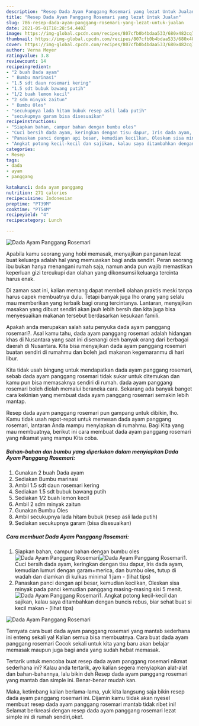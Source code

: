 ```yaml
---
description: "Resep Dada Ayam Panggang Rosemari yang lezat Untuk Jualan"
title: "Resep Dada Ayam Panggang Rosemari yang lezat Untuk Jualan"
slug: 786-resep-dada-ayam-panggang-rosemari-yang-lezat-untuk-jualan
date: 2021-05-01T18:28:54.440Z
image: https://img-global.cpcdn.com/recipes/807cfb0b4bdaa533/680x482cq70/dada-ayam-panggang-rosemari-foto-resep-utama.jpg
thumbnail: https://img-global.cpcdn.com/recipes/807cfb0b4bdaa533/680x482cq70/dada-ayam-panggang-rosemari-foto-resep-utama.jpg
cover: https://img-global.cpcdn.com/recipes/807cfb0b4bdaa533/680x482cq70/dada-ayam-panggang-rosemari-foto-resep-utama.jpg
author: Verna Meyer
ratingvalue: 3.8
reviewcount: 14
recipeingredient:
- "2 buah Dada ayam"
- " Bumbu marinasi"
- "1.5 sdt daun rosemari kering"
- "1.5 sdt bubuk bawang putih"
- "1/2 buah lemon kecil"
- "2 sdm minyak zaitun"
- " Bumbu Oles"
- "secukupnya lada hitam bubuk resep asli lada putih"
- "secukupnya garam bisa disesuaikan"
recipeinstructions:
- "Siapkan bahan, campur bahan dengan bumbu oles"
- "Cuci bersih dada ayam, keringkan dengan tisu dapur, Iris dada ayam, kemudian lumuri dengan garam+merica, dan bumbu oles, tutup di wadah dan diamkan di kulkas minimal 1 jam           (lihat tips)"
- "Panaskan panci dengan api besar, kemudian kecilkan, Oleskan sisa minyak pada panci kemudian panggang masing-masing sisi 5 menit."
- "Angkat potong kecil-kecil dan sajikan, kalau saya ditambahkan dengan buncis rebus, biar sehat buat si kecil makan           (lihat tips)"
categories:
- Resep
tags:
- dada
- ayam
- panggang

katakunci: dada ayam panggang 
nutrition: 271 calories
recipecuisine: Indonesian
preptime: "PT39M"
cooktime: "PT54M"
recipeyield: "4"
recipecategory: Lunch

---
```



![Dada Ayam Panggang Rosemari](https://img-global.cpcdn.com/recipes/807cfb0b4bdaa533/680x482cq70/dada-ayam-panggang-rosemari-foto-resep-utama.jpg)

Apabila kamu seorang yang hobi memasak, menyajikan panganan lezat buat keluarga adalah hal yang memuaskan bagi anda sendiri. Peran seorang ibu bukan hanya menangani rumah saja, namun anda pun wajib memastikan keperluan gizi tercukupi dan olahan yang dikonsumsi keluarga tercinta harus enak.

Di zaman  saat ini, kalian memang dapat membeli olahan praktis meski tanpa harus capek membuatnya dulu. Tetapi banyak juga lho orang yang selalu mau memberikan yang terbaik bagi orang tercintanya. Lantaran, menyajikan masakan yang dibuat sendiri akan jauh lebih bersih dan kita juga bisa menyesuaikan makanan tersebut berdasarkan kesukaan famili. 



Apakah anda merupakan salah satu penyuka dada ayam panggang rosemari?. Asal kamu tahu, dada ayam panggang rosemari adalah hidangan khas di Nusantara yang saat ini disenangi oleh banyak orang dari berbagai daerah di Nusantara. Kita bisa menyajikan dada ayam panggang rosemari buatan sendiri di rumahmu dan boleh jadi makanan kegemaranmu di hari libur.

Kita tidak usah bingung untuk mendapatkan dada ayam panggang rosemari, sebab dada ayam panggang rosemari tidak sukar untuk ditemukan dan kamu pun bisa memasaknya sendiri di rumah. dada ayam panggang rosemari boleh diolah memalui beraneka cara. Sekarang ada banyak banget cara kekinian yang membuat dada ayam panggang rosemari semakin lebih mantap.

Resep dada ayam panggang rosemari pun gampang untuk dibikin, lho. Kamu tidak usah repot-repot untuk memesan dada ayam panggang rosemari, lantaran Anda mampu menyiapkan di rumahmu. Bagi Kita yang mau membuatnya, berikut ini cara membuat dada ayam panggang rosemari yang nikamat yang mampu Kita coba.

<!--inarticleads1-->

##### Bahan-bahan dan bumbu yang diperlukan dalam menyiapkan Dada Ayam Panggang Rosemari:

1. Gunakan 2 buah Dada ayam
1. Sediakan  Bumbu marinasi
1. Ambil 1.5 sdt daun rosemari kering
1. Sediakan 1.5 sdt bubuk bawang putih
1. Sediakan 1/2 buah lemon kecil
1. Ambil 2 sdm minyak zaitun
1. Gunakan  Bumbu Oles
1. Ambil secukupnya lada hitam bubuk (resep asli lada putih)
1. Sediakan secukupnya garam (bisa disesuaikan)




<!--inarticleads2-->

##### Cara membuat Dada Ayam Panggang Rosemari:

1. Siapkan bahan, campur bahan dengan bumbu oles
<img src="https://img-global.cpcdn.com/steps/b3d68798fd129426/160x128cq70/dada-ayam-panggang-rosemari-langkah-memasak-1-foto.jpg" alt="Dada Ayam Panggang Rosemari"><img src="https://img-global.cpcdn.com/steps/424e01fd618617ba/160x128cq70/dada-ayam-panggang-rosemari-langkah-memasak-1-foto.jpg" alt="Dada Ayam Panggang Rosemari">1. Cuci bersih dada ayam, keringkan dengan tisu dapur, Iris dada ayam, kemudian lumuri dengan garam+merica, dan bumbu oles, tutup di wadah dan diamkan di kulkas minimal 1 jam -           (lihat tips)
1. Panaskan panci dengan api besar, kemudian kecilkan, Oleskan sisa minyak pada panci kemudian panggang masing-masing sisi 5 menit.
<img src="//assets-global.cpcdn.com/assets/icons/button_play-2c75c40dde080a61004c1f40b05d8f140eaff45d7e9e6481dc71c63d2e7c4909.png" alt="Dada Ayam Panggang Rosemari">1. Angkat potong kecil-kecil dan sajikan, kalau saya ditambahkan dengan buncis rebus, biar sehat buat si kecil makan -           (lihat tips)
<img src="//assets-global.cpcdn.com/assets/icons/button_play-2c75c40dde080a61004c1f40b05d8f140eaff45d7e9e6481dc71c63d2e7c4909.png" alt="Dada Ayam Panggang Rosemari">



Ternyata cara buat dada ayam panggang rosemari yang mantab sederhana ini enteng sekali ya! Kalian semua bisa membuatnya. Cara buat dada ayam panggang rosemari Cocok sekali untuk kita yang baru akan belajar memasak maupun juga bagi anda yang sudah hebat memasak.

Tertarik untuk mencoba buat resep dada ayam panggang rosemari nikmat sederhana ini? Kalau anda tertarik, ayo kalian segera menyiapkan alat-alat dan bahan-bahannya, lalu bikin deh Resep dada ayam panggang rosemari yang mantab dan simple ini. Benar-benar mudah kan. 

Maka, ketimbang kalian berlama-lama, yuk kita langsung saja bikin resep dada ayam panggang rosemari ini. Dijamin kamu tiidak akan nyesel membuat resep dada ayam panggang rosemari mantab tidak ribet ini! Selamat berkreasi dengan resep dada ayam panggang rosemari lezat simple ini di rumah sendiri,oke!.


